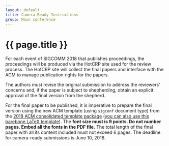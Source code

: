 ```yaml
---
layout: default
title: Camera-Ready Instructions
group: Main conference
---
```


# {{ page.title }}

For each event of SIGCOMM 2018 that publishes proceedings, the proceedings will be produced via the HotCRP site used for the review process. The HotCRP site will collect the final papers and interface with the ACM to manage publication rights for the papers.


The authors must revise the original submission to address the reviewers’ concerns and, if the paper is subject to shepherding, obtain an explicit approval of the final version from the shepherd.

For the final paper to be published, it is imperative to prepare the final version using the new ACM template (using `sigconf` document type) from the [2018 ACM consolidated template package](https://www.acm.org/publications/proceedings-template) ([you can also use this barebone LaTeX template](https://github.com/conference-websites/acmart-sigproc-template)). 
The **font size must is 9 points. Do not number pages. Embed all the fonts in the PDF file.** The total length of the final paper with all its content included must not exceed 6 pages. The deadline for camera-ready submissions is June 10, 2018.

<!--
For each event of SIGCOMM 2018 that publishes proceedings, the proceedings will be produced via the HotCRP site used for the review process. The HotCRP site will collect the final papers and interface with the ACM to manage publication rights for the papers.

The authors must revise the original submission to address the reviewers' concerns and, if the paper is subject to shepherding, obtain an explicit approval of the final version from the shepherd.

For the final paper to be published, it is imperative to prepare the final version using the new ACM template (using `sigconf` document type) from the [2017 ACM consolidated template package](https://www.acm.org/publications/proceedings-template) ([you can also use this barebone LaTeX template](https://github.com/conference-websites/acmart-sigproc-template)). Different from the old SIGCOMM template, the new template allocates less space for the paper content on the first page, but allows more content overall by using a 9-point font. Do not number pages. Embed all the fonts in the PDF file.

The total length of the final paper with all its content included has an upper limit:

- For the __main conference__, this upper limit is **14 pages**
- For the __workshop papers__,  the upper limit is **6 pages**, unless the chairs of the workshop explicitly reduce the limit.

As described on the above template webpage, the authors should provide proper indexing information in the final version according to the ACM Computing Classification System (CCS). More information about the ACM CCS is available on [ACM CCS website](https://www.acm.org/publications/class-2012).

The authors must insert the correct rights management text and bibliographic strip into the final paper. The ACM will use its automated system to email this information to the authors. Please set your email spam settings to allow messages from "rightsreview@acm.org".

If you have any questions about the camera-ready process, feel free to contact SIGCOMM 2018 publication chair [Sergey Gorinsky](mailto:sergey.gorinsky@imdea.org?subject=[SIGCOMM 2017]).
-->